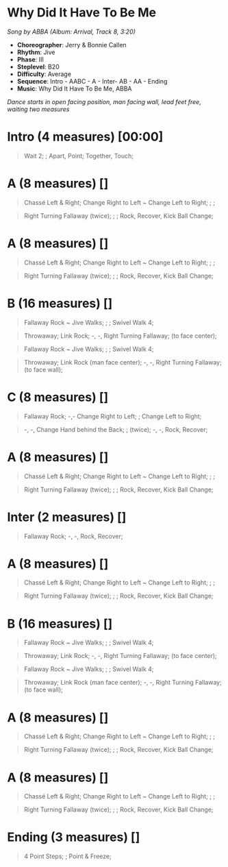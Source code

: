 # Why Did It Have To Be Me
*Song by ABBA (Album: Arrival, Track 8, 3:20)*

* **Choreographer**: Jerry & Bonnie Callen
* **Rhythm**: Jive
* **Phase**: III
* **Steplevel**: B20
* **Difficulty**: Average
* **Sequence**: Intro - AABC - A - Inter- AB - AA - Ending
* **Music**: Why Did It Have To Be Me, ABBA

*Dance starts in open facing position, man facing wall, lead feet free, waiting two measures*

# Intro (4 measures) [00:00]

> Wait 2; ; Apart, Point; Together, Touch;

# A (8 measures) []

> Chassé Left & Right; Change Right to Left ~ Change Left to Right; ; ;

> Right Turning Fallaway (twice); ; ; Rock, Recover, Kick Ball Change;

# A (8 measures) []

> Chassé Left & Right; Change Right to Left ~ Change Left to Right; ; ;

> Right Turning Fallaway (twice); ; ; Rock, Recover, Kick Ball Change;

# B (16 measures) []

> Fallaway Rock ~ Jive Walks; ; ; Swivel Walk 4;

> Throwaway; Link Rock; -, -, Right Turning Fallaway; (to face center);

> Fallaway Rock ~ Jive Walks; ; ; Swivel Walk 4;

> Throwaway; Link Rock (man face center); -, -, Right Turning Fallaway; (to face wall);

# C (8 measures) []

> Fallaway Rock; -,- Change Right to Left; ; Change Left to Right;

> -, -, Change Hand behind the Back; ; (twice); -, -, Rock, Recover;

# A (8 measures) []

> Chassé Left & Right; Change Right to Left ~ Change Left to Right; ; ;

> Right Turning Fallaway (twice); ; ; Rock, Recover, Kick Ball Change;

# Inter (2 measures) []

> Fallaway Rock; -, -, Rock, Recover;

# A (8 measures) []

> Chassé Left & Right; Change Right to Left ~ Change Left to Right; ; ;

> Right Turning Fallaway (twice); ; ; Rock, Recover, Kick Ball Change;

# B (16 measures) []

> Fallaway Rock ~ Jive Walks; ; ; Swivel Walk 4;

> Throwaway; Link Rock; -, -, Right Turning Fallaway; (to face center);

> Fallaway Rock ~ Jive Walks; ; ; Swivel Walk 4;

> Throwaway; Link Rock (man face center); -, -, Right Turning Fallaway; (to face wall);

# A (8 measures) []

> Chassé Left & Right; Change Right to Left ~ Change Left to Right; ; ;

> Right Turning Fallaway (twice); ; ; Rock, Recover, Kick Ball Change;

# A (8 measures) []

> Chassé Left & Right; Change Right to Left ~ Change Left to Right; ; ;

> Right Turning Fallaway (twice); ; ; Rock, Recover, Kick Ball Change;

# Ending (3 measures) []

> 4 Point Steps; ; Point & Freeze;
